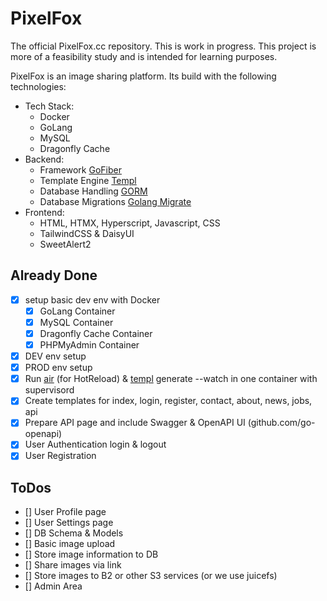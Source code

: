 # PixelFox

The official PixelFox.cc repository. This is work in progress.
This project is more of a feasibility study and is intended for learning purposes.

PixelFox is an image sharing platform. Its build with the following technologies:

* Tech Stack:
  * Docker
  * GoLang
  * MySQL
  * Dragonfly Cache
* Backend:
  * Framework [GoFiber](https://github.com/gofiber/fiber)
  * Template Engine [Templ](https://github.com/a-h/templ)
  * Database Handling [GORM](https://github.com/go-gorm/gorm)
  * Database Migrations [Golang Migrate](https://github.com/golang-migrate/migrate)
* Frontend:
  * HTML, HTMX, Hyperscript, Javascript, CSS
  * TailwindCSS & DaisyUI
  * SweetAlert2

## Already Done

* [X] setup basic dev env with Docker
  * [X] GoLang Container
  * [X] MySQL Container
  * [X] Dragonfly Cache Container
  * [X] PHPMyAdmin Container
* [X] DEV env setup
* [X] PROD env setup
* [X] Run [air](https://github.com/air-verse/air) (for HotReload) & [templ](https://github.com/a-h/templ) generate --watch in one container with supervisord
* [X] Create templates for index, login, register, contact, about, news, jobs, api
* [X] Prepare API page and include Swagger & OpenAPI UI (github.com/go-openapi)
* [X] User Authentication login & logout
* [X] User Registration

## ToDos

* [] User Profile page
* [] User Settings page
* [] DB Schema & Models
* [] Basic image upload
* [] Store image information to DB
* [] Share images via link
* [] Store images to B2 or other S3 services (or we use juicefs)
* [] Admin Area
